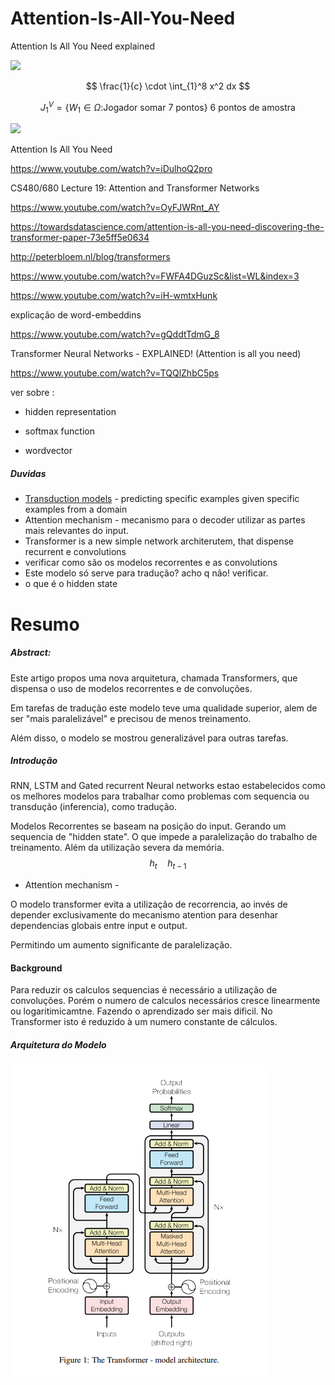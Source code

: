 # Attention-Is-All-You-Need
Attention Is All You Need explained



<img src="https://render.githubusercontent.com/render/math?math=\frac{1}{c} \cdot \int_{1}^8 x^2 dx">


$$
\frac{1}{c} \cdot \int_{1}^8 x^2 dx
$$

$$
J_{1}^{V}=\left\{W_{1} \in \Omega:\right. \text{Jogador somar 7 pontos}\} \text{ 6 pontos de amostra}
$$


<img src="https://render.githubusercontent.com/render/math?math=J_{1}^{V}=\left\{W_{1} \in \Omega:\right. \text{Jogador somar 7 pontos}\} \quad \text{ 6 pontos de amostra}">



Attention Is All You Need

https://www.youtube.com/watch?v=iDulhoQ2pro

CS480/680 Lecture 19: Attention and Transformer Networks

https://www.youtube.com/watch?v=OyFJWRnt_AY

https://towardsdatascience.com/attention-is-all-you-need-discovering-the-transformer-paper-73e5ff5e0634

http://peterbloem.nl/blog/transformers

https://www.youtube.com/watch?v=FWFA4DGuzSc&list=WL&index=3

https://www.youtube.com/watch?v=iH-wmtxHunk



explicação de word-embeddins

https://www.youtube.com/watch?v=gQddtTdmG_8





Transformer Neural Networks - EXPLAINED! (Attention is all you need)

https://www.youtube.com/watch?v=TQQlZhbC5ps

ver sobre :

- hidden representation

- softmax function

- wordvector



##### Duvidas

- [Transduction models](https://machinelearningmastery.com/transduction-in-machine-learning/) -  predicting specific examples given specific examples from a domain
- Attention mechanism  - mecanismo para o decoder utilizar as partes mais relevantes do input.
- Transformer is a new simple network architerutem, that dispense recurrent e convolutions
- verificar como são os modelos recorrentes e as convolutions
- Este modelo só serve para  tradução? acho q não! verificar.
- o que é o hidden state

# Resumo

##### Abstract:

Este artigo propos uma nova arquitetura, chamada Transformers, que dispensa o uso de modelos recorrentes e de convoluções.

Em tarefas de tradução este modelo teve uma qualidade superior, alem de ser "mais paralelizável" e precisou de menos treinamento.

Além disso, o modelo se mostrou generalizável para outras tarefas.

##### Introdução

RNN, LSTM and Gated recurrent Neural networks estao estabelecidos como os melhores modelos para trabalhar como problemas com sequencia ou transdução (inferencia), como tradução.

Modelos Recorrentes se baseam na posição do input. Gerando um sequencia de "hidden state". O que impede a paralelização do trabalho de treinamento. Além da utilização severa da memória.
$$
h_t \quad h_{t-1}
$$

- Attention mechanism - 

O modelo transformer evita a utilização de recorrencia, ao invés de depender exclusivamente do mecanismo atention para desenhar dependencias globais entre input e output.

Permitindo um aumento significante de paralelização.



#### Background

Para reduzir os calculos sequencias é necessário a utilização de convoluções. Porém o numero de calculos necessários cresce linearmente ou logaritimicamtne. Fazendo o aprendizado ser mais dificil. No Transformer isto é reduzido à um numero constante de cálculos. 

##### Arquitetura do Modelo



![image-20220331195702515](imagens/image-20220331195702515.png)
